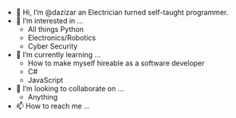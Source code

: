 - 👋 Hi, I’m @dazizar an Electrician turned self-taught programmer.
- 👀 I’m interested in ...
  - All things Python
  - Electronics/Robotics
  - Cyber Security
- 🌱 I’m currently learning ...
  - How to make myself hireable as a software developer
  - C#
  - JavaScript
- 💞️ I’m looking to collaborate on ...
  - Anything
- 📫 How to reach me ...

<!---
dazizar/dazizar is a ✨ special ✨ repository because its `README.md` (this file) appears on your GitHub profile.
You can click the Preview link to take a look at your changes.
--->
